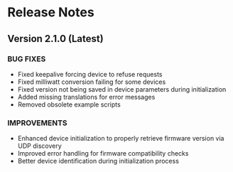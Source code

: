 # Release Notes

## Version 2.1.0 (Latest)

### BUG FIXES
- Fixed keepalive forcing device to refuse requests
- Fixed milliwatt conversion failing for some devices
- Fixed version not being saved in device parameters during initialization
- Added missing translations for error messages
- Removed obsolete example scripts

### IMPROVEMENTS
- Enhanced device initialization to properly retrieve firmware version via UDP discovery
- Improved error handling for firmware compatibility checks
- Better device identification during initialization process
